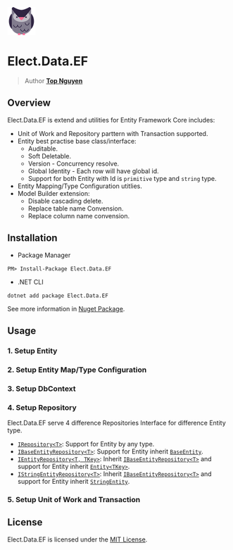﻿![Logo](../../../Logo.png)
# Elect.Data.EF
> Author [**Top Nguyen**](http://topnguyen.net)

## Overview

Elect.Data.EF is extend and utilities for Entity Framework Core includes:
- Unit of Work and Repository parttern with Transaction supported.
- Entity best practise base class/interface:
  + Auditable.
  + Soft Deletable.
  + Version - Concurrency resolve.
  + Global Identity - Each row will have global id.
  + Support for both Entity with Id is `primitive` type and `string` type.
- Entity Mapping/Type Configuration utitlies.
- Model Builder extension:
  + Disable cascading delete.
  + Replace table name Convension.
  + Replace column name convension.

## Installation
- Package Manager
```
PM> Install-Package Elect.Data.EF
```
- .NET CLI
```
dotnet add package Elect.Data.EF
```

See more information in [Nuget Package](https://www.nuget.org/packages/Elect.Data.EF/).

## Usage

### 1. Setup Entity

### 2. Setup Entity Map/Type Configuration

### 3. Setup DbContext

### 4. Setup Repository

Elect.Data.EF serve 4 difference Repositories Interface for difference Entity type.
- [`IRepository<T>`](Interfaces/Repository/IRepository{T}.cs): Support for Entity by any type.
- [`IBaseEntityRepository<T>`](Interfaces/Repository/IBaseEntityRepository{T}.cs): Support for Entity inherit [`BaseEntity`](Models/BaseEntity.cs).
- [`IEntityRepository<T, TKey>`](Interfaces/Repository/IEntityRepository{T,TKey}.cs): Inherit [`IBaseEntityRepository<T>`](Interfaces/Repository/IBaseEntityRepository{T}.cs) and support for Entity inherit [`Entity<TKey>`](Models/Entity{TKey}.cs).
- [`IStringEntityRepository<T>`](Interfaces/Repository/IStringEntityRepository{T}.cs): Inherit [`IBaseEntityRepository<T>`](Interfaces/Repository/IBaseEntityRepository{T}.cs) and support for Entity inherit [`StringEntity`](Models/StringEntity.cs).

### 5. Setup Unit of Work and Transaction

## License
Elect.Data.EF is licensed under the [MIT License](../../../LICENSE).